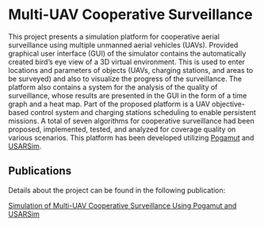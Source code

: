 # Multi-UAV Cooperative Surveillance

This project presents a simulation platform for cooperative aerial surveillance using multiple unmanned aerial vehicles (UAVs). Provided graphical user interface (GUI) of the simulator contains the automatically created bird’s eye view of a 3D virtual environment. This is used to enter locations and parameters of objects (UAVs, charging stations, and areas to be surveyed) and also to visualize the progress of the surveillance. The platform also contains a system for the analysis of the quality of surveillance, whose results are presented in the GUI in the form of a time graph and a heat map. Part of the proposed platform is a UAV objective-based control system and charging stations scheduling to enable persistent missions. A total of seven algorithms for cooperative surveillance had been proposed, implemented, tested, and analyzed for coverage quality on various scenarios. This platform has been developed utilizing [Pogamut](http://pogamut.cuni.cz/) and [USARSim](https://sourceforge.net/projects/usarsim/).

## Publications

Details about the project can be found in the following publication:

[Simulation of Multi-UAV Cooperative Surveillance Using Pogamut and USARSim](https://is.cuni.cz/webapps/zzp/detail/146460/)
